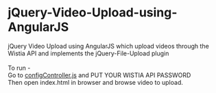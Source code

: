 # jQuery-Video-Upload-using-AngularJS
jQuery Video Upload using AngularJS which upload videos through the Wistia API and implements the jQuery-File-Upload plugin
<br><br>To run - <br>
Go to <a href="https://github.com/manvendramaan/jQuery-Video-Upload-using-AngularJS/blob/master/js/configController.js">configController.js</a> 
and PUT YOUR WISTIA API PASSWORD 
<br>Then open index.html in browser and browse video to upload.             
<!-- <br><br><a href="https://demoappmaan.000webhostapp.com/process/file-upload/index.html">Watch Demo Here</a> -->
